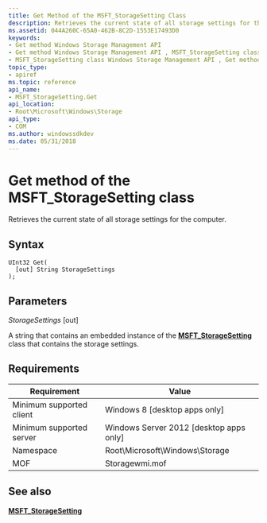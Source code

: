 ```yaml
---
title: Get Method of the MSFT_StorageSetting Class
description: Retrieves the current state of all storage settings for the computer.
ms.assetid: 044A260C-65A0-462B-8C2D-1553E17493D0
keywords:
- Get method Windows Storage Management API
- Get method Windows Storage Management API , MSFT_StorageSetting class
- MSFT_StorageSetting class Windows Storage Management API , Get method
topic_type:
- apiref
ms.topic: reference
api_name:
- MSFT_StorageSetting.Get
api_location:
- Root\Microsoft\Windows\Storage
api_type:
- COM
ms.author: windowssdkdev
ms.date: 05/31/2018
---
```


# Get method of the MSFT\_StorageSetting class

Retrieves the current state of all storage settings for the computer.

## Syntax


```mof
UInt32 Get(
  [out] String StorageSettings
);
```



## Parameters

 

*StorageSettings* \[out\]
 

A string that contains an embedded instance of the [**MSFT\_StorageSetting**](msft-storagesetting.md) class that contains the storage settings.

 

## Requirements



| Requirement | Value |
|-------------------------------------|-------------------------------------------------------------------------------------------|
| Minimum supported client | Windows 8 \[desktop apps only\]                                                |
| Minimum supported server | Windows Server 2012 \[desktop apps only\]                                      |
| Namespace                | Root\\Microsoft\\Windows\\Storage                                              |
| MOF                      |  Storagewmi.mof  |



## See also

 

[**MSFT\_StorageSetting**](msft-storagesetting.md)
 

 

 





